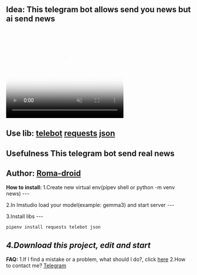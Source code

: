 **Idea:** **This telegram bot allows send you news but ai send news**
---

<video width="320" height="240" controls autoplay loop muted poster="poster.jpg">
  <source src="video1.mp4" type="video/mp4">
  Your browser does not support the video tag.
</video>

**Use lib:**
    [telebot](https://pytba.readthedocs.io/en/latest/index.html)
    [requests](https://requests.readthedocs.io/en/latest/index.html)
    [json](https://docs.python.org/3/library/json.html)
---

**Usefulness** This telegram bot send real news
---

**Author:** [Roma-droid](https://github.com/Roma-droid)
---

**How to install:**
    1.Create new virtual env(pipev shell or python -m venv news)
    ---
    
2.In lmstudio load your model(example: gemma3) and start server
    ---
    
3.Install libs
    ---
    
    pipenv install requests telebot json
***4.Download this project, edit and start***
---

**FAQ:**
    1.If I find a mistake or a problem, what should I do?, click [here](https://github.com/Roma-droid/news-telegram-bot/issues)
    2.How to contact me? [Telegram](https://t.me/Roma154Rss)


